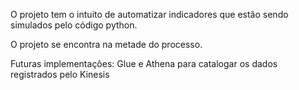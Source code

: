 O projeto tem o intuito de automatizar indicadores que estão sendo simulados pelo código python.

O projeto se encontra na metade do processo.

Futuras implementações:
Glue e Athena para catalogar os dados registrados pelo Kinesis

